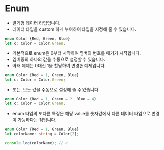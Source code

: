 # Enum

* 열거형 데이터 타입입니다.
* 데이터 타입을 custom 하게 부여하여 타입을 지정해 줄 수 있습니다.

```typescript
enum Color {Red, Green, Blue}
let c: Color = Color.Green;
```

* 기본적으로 enum은 0부터 시작하여 멤버의 번호를 매기기 시작합니다.
* 멤버중의 하나의 값을 수동으로 설정할 수 있습니다.
* 아래 예제는 0대신 1을 할당하여 변경한 예제입니다.

```typescript
enum Color {Red = 1, Green, Blue}
let c: Color = Color.Green;
```

* 또는, 모든 값을 수동으로 설정해 줄 수 있습니다.

```typescript
enum Color {Red = 1, Green = 2, Blue = 4}
let c: Color = Color.Green;
```

* enum 타입의 또다른 특징은 해당 value를 숫자값에서 다른 데이터 타입으로 변경이 가능하다는 점입니다.

```typescript
enum Color {Red = 1, Green, Blue}
let colorName: string = Color[2];

console.log(colorName); // e
```


